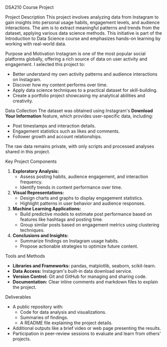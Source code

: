 DSA210 Course Project

Project Description
This project involves analyzing data from Instagram to gain insights into personal usage habits, engagement levels, and audience interactions. The aim is to extract meaningful patterns and trends from the dataset, applying various data science methods. This initiative is part of the Introduction to Data Science course and emphasizes hands-on learning by working with real-world data.

Purpose and Motivation
Instagram is one of the most popular social platforms globally, offering a rich source of data on user activity and engagement. I selected this project to:
- Better understand my own activity patterns and audience interactions on Instagram.
- Discover how my content performs over time.
- Apply data science techniques to a practical dataset for skill-building.
- Create a portfolio project showcasing my analytical abilities and creativity.

Data Collection
The dataset was obtained using Instagram's **Download Your Information** feature, which provides user-specific data, including:
- Post timestamps and interaction details.
- Engagement statistics such as likes and comments.
- Follower growth and account relationships.

The raw data remains private, with only scripts and processed analyses shared in this project.

Key Project Components
1. **Exploratory Analysis:**
   - Assess posting habits, audience engagement, and interaction frequency.
   - Identify trends in content performance over time.
2. **Visual Representations:**
   - Design charts and graphs to display engagement statistics.
   - Highlight patterns in user behavior and audience responses.
3. **Machine Learning Applications:**
   - Build predictive models to estimate post performance based on features like hashtags and posting time.
   - Group similar posts based on engagement metrics using clustering techniques.
4. **Conclusions and Insights:**
   - Summarize findings on Instagram usage habits.
   - Propose actionable strategies to optimize future content.

Tools and Methods
- **Libraries and Frameworks:** pandas, matplotlib, seaborn, scikit-learn.
- **Data Access:** Instagram's built-in data download service.
- **Version Control:** Git and GitHub for managing and sharing code.
- **Documentation:** Clear inline comments and markdown files to explain the project.

Deliverables
- A public repository with:
  - Code for data analysis and visualizations.
  - Summaries of findings.
  - A README file explaining the project details.
- Additional outputs like a brief video or web page presenting the results.
- Participation in peer-review sessions to evaluate and learn from others' projects.

